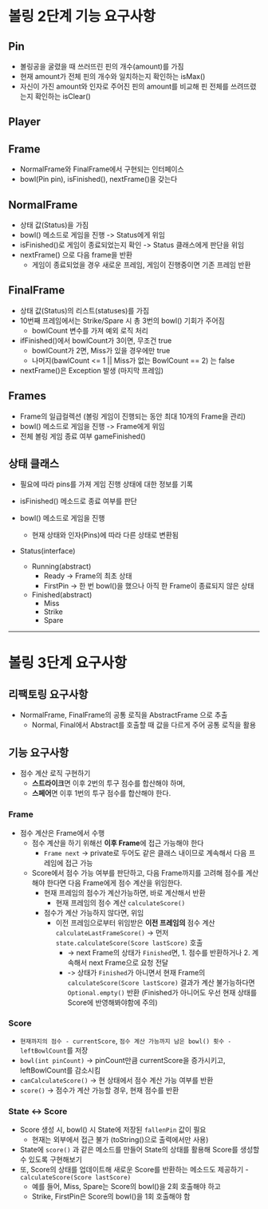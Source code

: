 # 볼링 2단계 기능 요구사항
## Pin
* 볼링공을 굴렸을 때 쓰러뜨린 핀의 개수(amount)를 가짐
* 현재 amount가 전체 핀의 개수와 일치하는지 확인하는 isMax()
* 자신이 가진 amount와 인자로 주어진 핀의 amount를 비교해 핀 전체를 쓰려뜨렸는지 확인하는 isClear()

## Player

## Frame
* NormalFrame와 FinalFrame에서 구현되는 인터페이스
* bowl(Pin pin), isFinished(), nextFrame()을 갖는다

## NormalFrame
* 상태 값(Status)을 가짐
* bowl() 메소드로 게임을 진행 -> Status에게 위임
* isFinished()로 게임이 종료되었는지 확인 -> Status 클래스에게 판단을 위임
* nextFrame() 으로 다음 frame을 반환
    * 게임이 종료되었을 경우 새로운 프레임, 게임이 진행중이면 기존 프레임 반환

## FinalFrame
* 상태 값(Status)의 리스트(statuses)를 가짐
* 10번째 프레임에서는 Strike/Spare 시 총 3번의 bowl() 기회가 주어짐
  * bowlCount 변수를 가져 예외 로직 처리
* ifFinished()에서 bowlCount가 3이면, 무조건 true
  * bowlCount가 2면, Miss가 있을 경우에만 true
  * 나머지(bawlCount <= 1 || Miss가 없는 BowlCount == 2) 는 false
* nextFrame()은 Exception 발생 (마지막 프레임)

## Frames
* Frame의 일급컬렉션 (볼링 게임이 진행되는 동안 최대 10개의 Frame을 관리)
* bowl() 메소드로 게임을 진행 -> Frame에게 위임
* 전체 볼링 게임 종료 여부 gameFinished()

## 상태 클래스
* 필요에 따라 pins를 가져 게임 진행 상태에 대한 정보를 기록
* isFinished() 메소드로 종료 여부를 판단
* bowl() 메소드로 게임을 진행
    * 현재 상태와 인자(Pins)에 따라 다른 상태로 변환됨

* Status(interface)
    * Running(abstract)
        * Ready -> Frame의 최초 상태
        * FirstPin -> 한 번 bowl()을 했으나 아직 한 Frame이 종료되지 않은 상태
    * Finished(abstract)
        * Miss
        * Strike
        * Spare

---
# 볼링 3단계 요구사항
## 리팩토링 요구사항
* NormalFrame, FinalFrame의 공통 로직을 AbstractFrame 으로 추출
  * Normal, Final에서 Abstract를 호출할 때 값을 다르게 주어 공통 로직을 활용
## 기능 요구사항
* 점수 계산 로직 구현하기
  * **스트라이크**면 이후 2번의 투구 점수를 합산해야 하며,
  * **스페어**면 이후 1번의 투구 점수를 합산해야 한다.

### Frame
* 점수 계산은 Frame에서 수행
    * 점수 계산을 하기 위해선 **이후 Frame**에 접근 가능해야 한다
        * `Frame next` -> private로 두어도 같은 클래스 내이므로 계속해서 다음 프레임에 접근 가능
  * Score에서 점수 가능 여부를 판단하고, 다음 Frame까지를 고려해 점수를 계산해야 한다면 다음 Frame에게 점수 계산을 위임한다.
      * 현재 프레임의 점수가 계산가능하면, 바로 계산해서 반환
        * 현재 프레임의 점수 계산 `calculateScore()`
      * 점수가 계산 가능하지 않다면, 위임
        * 이전 프레임으로부터 위임받은 **이전 프레임의** 점수 계산 `calculateLastFrameScore()` -> 먼저 `state.calculateScore(Score lastScore)` 호출
          * -> next Frame의 상태가 `Finished`면, 1. 점수를 반환하거나 2. 계속해서 next Frame으로 요청 전달
          * -> 상태가 `Finished`가 아니면서 현재 Frame의 `calculateScore(Score lastScore)` 결과가 계산 불가능하다면 `Optional.empty()` 반환 (Finished가 아니어도 우선 현재 상태를 Score에 반영해봐야함에 주의)

### Score
* `현재까지의 점수 - currentScore`, `점수 계산 가능까지 남은 bowl() 횟수 - leftBowlCount`를 저장
* `bowl(int pinCount)` -> pinCount만큼 currentScore을 증가시키고, leftBowlCount를 감소시킴
* `canCalculateScore()` -> 현 상태에서 점수 계산 가능 여부를 반환
* `score()` -> 점수가 계산 가능할 경우, 현재 점수를 반환

### State <-> Score
* Score 생성 시, bowl() 시 State에 저장된 `fallenPin` 값이 필요
  * 현재는 외부에서 접근 불가 (toString()으로 출력에서만 사용)
* State에 `score()` 과 같은 메소드를 만들어 State의 상태를 활용해 Score를 생성할 수 있도록 구현해보기
* 또, Score의 상태를 업데이트해 새로운 Score를 반환하는 메소드도 제공하기 - `calculateScore(Score lastScore)`
  * 예를 들어, Miss, Spare는 Score의 bowl()을 2회 호출해야 하고
  * Strike, FirstPin은 Score의 bowl()을 1회 호출해야 함

